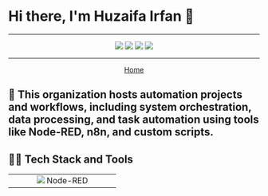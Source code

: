 # Hi there, I'm Huzaifa Irfan 👋

<hr />

<p align="center">
<a href="https://huzaifairfan.com" target="_blank"><img src="https://img.shields.io/badge/-huzaifairfan.com-1aa260?style=flat&logo=Google-Chrome&logoColor=white"/></a>
<a href="https://www.linkedin.com/in/huzaifairfan/" target="_blank"><img src="https://img.shields.io/badge/-Huzaifa%20Irfan-0072b1?style=flat&logo=Linkedin&logoColor=white"/></a>
<a href="https://github.com/HuzaifaIrfan/" target="_blank"><img src="https://img.shields.io/badge/-Huzaifa%20Irfan-4078c0?style=flat&logo=Github&logoColor=white"/></a>
<a href="mailto:contact@huzaifairfan.com" target="_blank"><img src="https://img.shields.io/badge/-contact@huzaifairfan.com-c71610?style=flat&logo=Gmail&logoColor=white"/></a>
</p>

<hr />

<p align="center">
<a href="https://github.com/HuzaifaIrfan" target="_blank">Home</a>
</p>

## 📁 This organization hosts automation projects and workflows, including system orchestration, data processing, and task automation using tools like Node-RED, n8n, and custom scripts.


## 🧑‍💻 Tech Stack and Tools

<table>
<tr>
    <td align='center' width="200">
        <img src="https://upload.wikimedia.org/wikipedia/commons/2/2b/Node-red-icon.png">
         Node-RED
    </td>
</tr>
</table>
